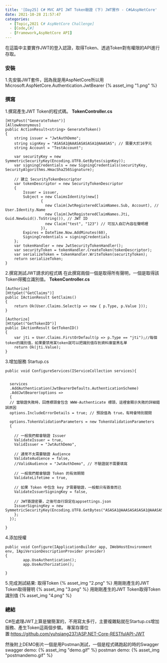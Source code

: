 ```yaml
---
title: '[Day25] C# MVC API JWT Token驗證 (下) JWT實作 - C#&AspNetCore'
date: 2021-10-28 21:57:47
categories:  
  - [Topic,2021 C# AspNetCore Challenge]
  - [Code,C#]  
  - [Framework,AspNetCore API]
---
```

在這篇中主要實作JWT的登入認證，取得Token、透過Token對有權限的API進行存取。

### 安裝
1.先安裝JWT套件，因為我是用AspNetCore所以用
Microsoft.AspNetCore.Authentication.JwtBearer
{% asset_img "1.png" %}

### 撰寫
1.撰寫產生JWT Token的程式碼。
**TokenController.cs**
```
[HttpPost("GenerateToken")]
[AllowAnonymous]
public ActionResult<string> GenerateToken()
{
    string issuer = "JwtAuthDemo";
    string signKey = "ASASA1@AAASASASASA1@AAASAS"; // 需要大於16字元
    string Account = "TestAccount";
  
    var securityKey = new SymmetricSecurityKey(Encoding.UTF8.GetBytes(signKey));
    var signingCredentials = new SigningCredentials(securityKey, SecurityAlgorithms.HmacSha256Signature);

    // 建立 SecurityTokenDescriptor
    var tokenDescriptor = new SecurityTokenDescriptor
    {
        Issuer = issuer,
        Subject = new ClaimsIdentity(new[]
                {
                  new Claim(JwtRegisteredClaimNames.Sub, Account), // User.Identity.Name
                  new Claim(JwtRegisteredClaimNames.Jti, Guid.NewGuid().ToString()), // JWT ID
                  new Claim("test", "123") // 可加入自訂內容在聲明裡
                }),
        Expires = DateTime.Now.AddMinutes(60),
        SigningCredentials = signingCredentials
    };
    var tokenHandler = new JwtSecurityTokenHandler();
    var securityToken = tokenHandler.CreateToken(tokenDescriptor);
    var serializeToken = tokenHandler.WriteToken(securityToken);
    return serializeToken;
}
```

2.撰寫測試JWT請求的程式碼
在此撰寫兩個一個是取得所有聲明，一個是取得該Token得獨立識別值。
**TokenController.cs**
```
[Authorize]
[HttpGet("GetClaims")]
public IActionResult GetClaims()
{
    return Ok(User.Claims.Select(p => new { p.Type, p.Value }));
}

[Authorize]
[HttpGet("GetTokenID")]
public IActionResult GetTokenID()
{
    var jti = User.Claims.FirstOrDefault(p => p.Type == "jti");//每個token的識別值，如果要禁用某token就可以把識別值存到資料庫當黑名單
    return Ok(jti.Value);
}
```
3.增加服務
Startup.cs
```
public void ConfigureServices(IServiceCollection services){
  

  services
  .AddAuthentication(JwtBearerDefaults.AuthenticationScheme)
  .AddJwtBearer(options =>
  {
  // 當驗證失敗時，回應標頭會包含 WWW-Authenticate 標頭，這裡會顯示失敗的詳細錯誤原因
  options.IncludeErrorDetails = true; // 預設值為 true，有時會特別關閉

  options.TokenValidationParameters = new TokenValidationParameters
  {

    // 一般我們都會驗證 Issuer
    ValidateIssuer = true,
    ValidIssuer = "JwtAuthDemo",

    // 通常不太需要驗證 Audience
    ValidateAudience = false,
    //ValidAudience = "JwtAuthDemo", // 不驗證就不需要填寫

    // 一般我們都會驗證 Token 的有效期間
    ValidateLifetime = true,

    // 如果 Token 中包含 key 才需要驗證，一般都只有簽章而已
    ValidateIssuerSigningKey = false,

    // JWT簽證密要，之後可自行設定在appsettings.json
    IssuerSigningKey = new SymmetricSecurityKey(Encoding.UTF8.GetBytes("ASASA1@AAASASASASA1@AAASAS"))
    };
  });

}
```

4.添加授權
```
public void Configure(IApplicationBuilder app, IWebHostEnvironment env, IApiVersionDescriptionProvider provider)
{
        app.UseAuthentication(); 
        app.UseAuthorization();

}
```

5.完成測試結果:
取得Token
{% asset_img "2.png" %}
用剛剛產生的JWT Token取得聲明
{% asset_img "3.png" %}
用剛剛產生的JWT Token取得Token識別值
{% asset_img "4.png" %}


### 總結
C#在處理JWT上算是蠻簡潔的，不用寫太多行，主要複雜點就在Startup.cs增加服務、產生Token這兩個步驟。
專案存庫位置:https://github.com/yuhsiang237/ASP.NET-Core-RESTfulAPI-JWT

然後附上DEMO影片一個是用Postman測試，一個是程式碼跑起的時的Swagger
swagger demo:
{% asset_img "demo.gif" %}
postman demo:
{% asset_img "postmandemo.gif" %}


